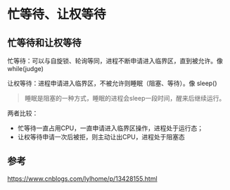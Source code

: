 # 忙等待、让权等待
## 忙等待和让权等待
忙等待：可以与自旋锁、轮询等同，进程不断申请进入临界区，直到被允许。像 while(judge)

让权等待：进程申请进入临界区，不被允许则睡眠（阻塞、等待）。像 sleep()
> 睡眠是阻塞的一种方式，睡眠的进程会sleep一段时间，醒来后继续运行。

 

两者比较：
* 忙等待一直占用CPU，一直申请进入临界区操作，进程处于运行态；
* 让权等待申请一次后被拒，则主动让出CPU，进程处于阻塞态


## 参考
https://www.cnblogs.com/lylhome/p/13428155.html